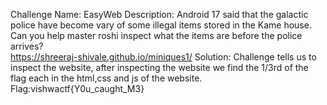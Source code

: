 Challenge Name: EasyWeb
Description:
Android 17 said that the galactic police have become vary of some illegal items stored in the Kame house. Can you help master roshi inspect what the items are before the police arrives?
<br>
https://shreeraj-shivale.github.io/miniques1/
Solution: Challenge tells us to inspect the website, after inspecting the website we find the 1/3rd of the flag each in the html,css and js of the website.
Flag:vishwactf{Y0u_caught_M3}